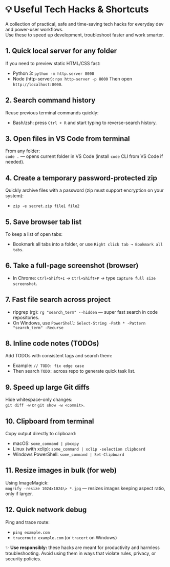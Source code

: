 # 💡 Useful Tech Hacks & Shortcuts

A collection of practical, safe and time-saving tech hacks for everyday dev and power-user workflows.  
Use these to speed up development, troubleshoot faster and work smarter.


## 1. Quick local server for any folder
If you need to preview static HTML/CSS fast:
- Python 3: `python -m http.server 8000`
- Node (http-server): `npx http-server -p 8000`
Then open `http://localhost:8000`.

## 2. Search command history
Reuse previous terminal commands quickly:
- Bash/zsh: press `Ctrl + R` and start typing to reverse-search history.

## 3. Open files in VS Code from terminal
From any folder:  
`code .` — opens current folder in VS Code (install `code` CLI from VS Code if needed).

## 4. Create a temporary password-protected zip
Quickly archive files with a password (zip must support encryption on your system):
- `zip -e secret.zip file1 file2`

## 5. Save browser tab list
To keep a list of open tabs:  
- Bookmark all tabs into a folder, or use `Right click tab → Bookmark all tabs`.

## 6. Take a full-page screenshot (browser)
- In Chrome: `Ctrl+Shift+I` → `Ctrl+Shift+P` → type `Capture full size screenshot`.

## 7. Fast file search across project
- ripgrep (rg): `rg "search_term" --hidden` — super fast search in code repositories.
- On Windows, use `PowerShell`: `Select-String -Path * -Pattern "search_term" -Recurse`

## 8. Inline code notes (TODOs)
Add TODOs with consistent tags and search them:
- Example: `// TODO: fix edge case`
- Then search `TODO:` across repo to generate quick task list.

## 9. Speed up large Git diffs
Hide whitespace-only changes:  
`git diff -w` or `git show -w <commit>`.

## 10. Clipboard from terminal
Copy output directly to clipboard:
- macOS: `some_command | pbcopy`
- Linux (with xclip): `some_command | xclip -selection clipboard`
- Windows PowerShell: `some_command | Set-Clipboard`

## 11. Resize images in bulk (for web)
Using ImageMagick:  
`mogrify -resize 1024x1024\> *.jpg` — resizes images keeping aspect ratio, only if larger.

## 12. Quick network debug
Ping and trace route:
- `ping example.com`
- `traceroute example.com` (or `tracert` on Windows)


✨ **Use responsibly:** these hacks are meant for productivity and harmless troubleshooting. Avoid using them in ways that violate rules, privacy, or security policies.
